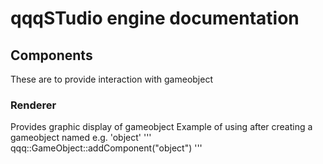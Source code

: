# qqqSTudio engine documentation
## Components
These are to provide interaction with gameobject
### Renderer
Provides graphic display of gameobject
Example of using after creating a gameobject named e.g. 'object'
'''
qqq::GameObject::addComponent<Renderer>("object")
'''
